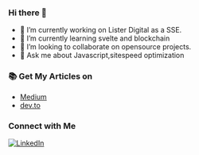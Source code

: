 ### Hi there 👋


- 🔭 I’m currently working on Lister Digital as a SSE.
- 🌱 I’m currently learning svelte and blockchain 
- 👯 I’m looking to collaborate on opensource projects.
- 💬 Ask me about Javascript,sitespeed optimization
### 📚 Get My Articles on
- [Medium](https://medium.com/@hariprasath_12)
- [dev.to](https://dev.to/hari_prasath12)

<h3>Connect with Me </h3>

<p align="center">

<a href="https://www.linkedin.com/in/hari-prasath-527144b1/"><img alt="LinkedIn" src="https://img.shields.io/badge/LinkedIn-Hari%20Prasath%20-blue?style=flat-square&logo=linkedin"></a>

</p>



